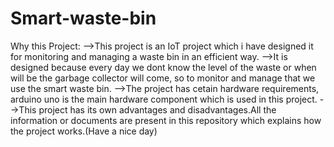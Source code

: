 # Smart-waste-bin
Why this Project:
-->This project is an IoT project which i have designed it for monitoring and managing a waste bin in an efficient way.
-->It is designed because every day we dont know the level of the waste or when will be the garbage collector will come, so to monitor and manage that we use the smart waste bin.
-->The project has cetain hardware requirements, arduino uno is the main hardware component which is used in this project.
-->This project has its own advantages and disadvantages.All the information or documents are present in this repository which explains how the project works.(Have a nice day)
